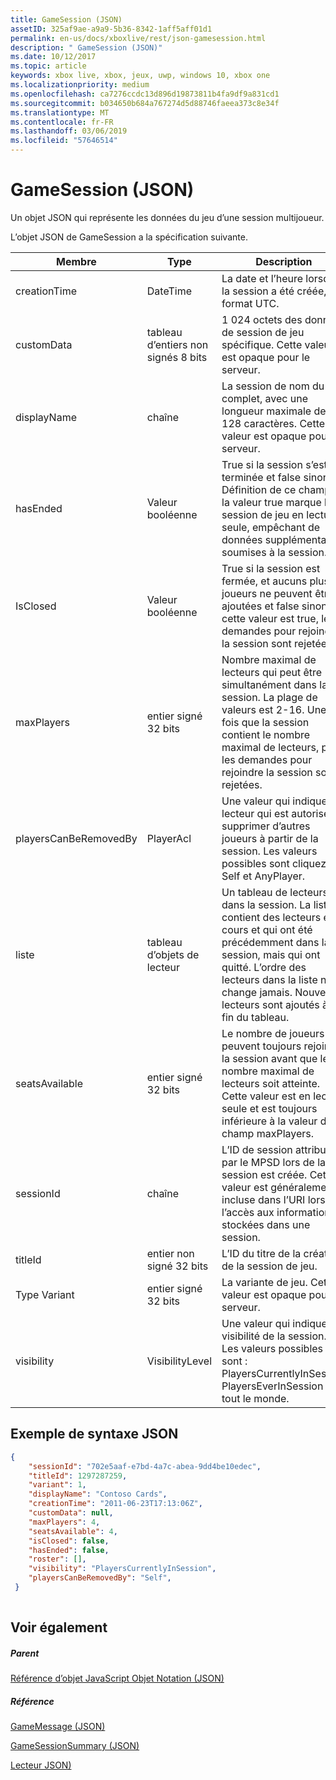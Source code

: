 ```yaml
---
title: GameSession (JSON)
assetID: 325af9ae-a9a9-5b36-8342-1aff5aff01d1
permalink: en-us/docs/xboxlive/rest/json-gamesession.html
description: " GameSession (JSON)"
ms.date: 10/12/2017
ms.topic: article
keywords: xbox live, xbox, jeux, uwp, windows 10, xbox one
ms.localizationpriority: medium
ms.openlocfilehash: ca7276ccdc13d896d19873811b4fa9df9a831cd1
ms.sourcegitcommit: b034650b684a767274d5d88746faeea373c8e34f
ms.translationtype: MT
ms.contentlocale: fr-FR
ms.lasthandoff: 03/06/2019
ms.locfileid: "57646514"
---
```

# <a name="gamesession-json"></a>GameSession (JSON)
Un objet JSON qui représente les données du jeu d’une session multijoueur. 
<a id="ID4ER"></a>

  
 
L’objet JSON de GameSession a la spécification suivante.
 
| Membre| Type| Description| 
| --- | --- | --- | 
| creationTime| DateTime| La date et l’heure lorsque la session a été créée, au format UTC. | 
| customData| tableau d’entiers non signés 8 bits| 1 024 octets des données de session de jeu spécifique. Cette valeur est opaque pour le serveur. | 
| displayName| chaîne| La session de nom du jeu complet, avec une longueur maximale de 128 caractères. Cette valeur est opaque pour le serveur. | 
| hasEnded| Valeur booléenne| True si la session s’est terminée et false sinon. Définition de ce champ à la valeur true marque la session de jeu en lecture seule, empêchant de données supplémentaires soumises à la session. | 
| IsClosed| Valeur booléenne| True si la session est fermée, et aucuns plus de joueurs ne peuvent être ajoutées et false sinon. Si cette valeur est true, les demandes pour rejoindre la session sont rejetées. | 
| maxPlayers| entier signé 32 bits| Nombre maximal de lecteurs qui peut être simultanément dans la session. La plage de valeurs est 2-16. Une fois que la session contient le nombre maximal de lecteurs, plus les demandes pour rejoindre la session sont rejetées. | 
| playersCanBeRemovedBy| PlayerAcl| Une valeur qui indique le lecteur qui est autorisé à supprimer d’autres joueurs à partir de la session. Les valeurs possibles sont cliquez sur Self et AnyPlayer. | 
| liste| tableau d’objets de lecteur| Un tableau de lecteurs dans la session. La liste contient des lecteurs en cours et qui ont été précédemment dans la session, mais qui ont quitté. L’ordre des lecteurs dans la liste ne change jamais. Nouveaux lecteurs sont ajoutés à la fin du tableau. | 
| seatsAvailable| entier signé 32 bits| Le nombre de joueurs qui peuvent toujours rejoindre la session avant que le nombre maximal de lecteurs soit atteinte. Cette valeur est en lecture seule et est toujours inférieure à la valeur du champ maxPlayers. | 
| sessionId| chaîne| L’ID de session attribué par le MPSD lors de la session est créée. Cette valeur est généralement incluse dans l’URI lors de l’accès aux informations stockées dans une session.| 
| titleId| entier non signé 32 bits| L’ID du titre de la création de la session de jeu.| 
| Type Variant| entier signé 32 bits| La variante de jeu. Cette valeur est opaque pour le serveur.| 
| visibility| VisibilityLevel| Une valeur qui indique la visibilité de la session. Les valeurs possibles sont : PlayersCurrentlyInSession PlayersEverInSession et tout le monde.| 
  
<a id="ID4EEF"></a>

 
## <a name="sample-json-syntax"></a>Exemple de syntaxe JSON
 

```json
{
    "sessionId": "702e5aaf-e7bd-4a7c-abea-9dd4be10edec",
    "titleId": 1297287259,
    "variant": 1,
    "displayName": "Contoso Cards",
    "creationTime": "2011-06-23T17:13:06Z",
    "customData": null,
    "maxPlayers": 4,
    "seatsAvailable": 4,
    "isClosed": false,
    "hasEnded": false,
    "roster": [],
    "visibility": "PlayersCurrentlyInSession",
    "playersCanBeRemovedBy": "Self",
 }
    
```

  
<a id="ID4ENF"></a>

 
## <a name="see-also"></a>Voir également
 
<a id="ID4EPF"></a>

 
##### <a name="parent"></a>Parent 

[Référence d’objet JavaScript Objet Notation (JSON)](atoc-xboxlivews-reference-json.md)

  
<a id="ID4EZF"></a>

 
##### <a name="reference"></a>Référence 

[GameMessage (JSON)](json-gamemessage.md)

 [GameSessionSummary (JSON)](json-gamesessionsummary.md)

 [Lecteur JSON)](json-player.md)

   